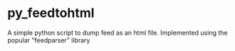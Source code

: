py_feedtohtml
=============

A simple python script to dump feed as an html file. Implemented using the popular "feedparser" library